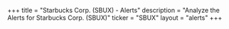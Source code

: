 +++
title = "Starbucks Corp. (SBUX) - Alerts"
description = "Analyze the Alerts for Starbucks Corp. (SBUX)"
ticker = "SBUX"
layout = "alerts"
+++

